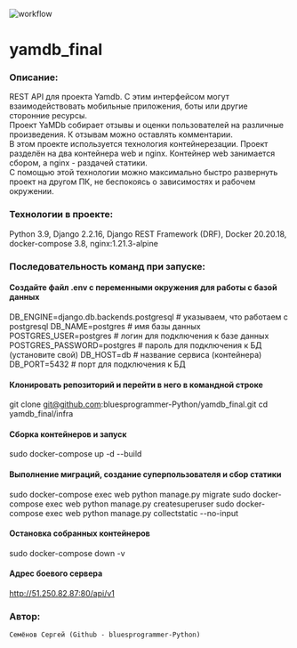 ![workflow](https://github.com/bluesprogrammer-Python/yamdb_final/actions/workflows/yamdb_workflow.yml/badge.svg)

# yamdb_final


### Описание: 
  REST API для проекта Yamdb. С этим интерфейсом могут взаимодействовать мобильные приложения, боты или другие сторонние ресурсы.  
  Проект YaMDb собирает отзывы и оценки пользователей на различные произведения. К отзывам можно оставлять комментарии.  
  В этом проекте используется технология контейнерезации. Проект разделён на два контейнера web и nginx. Контейнер web занимается сбором, а nginx - раздачей статики.  
  С помощью этой технологии можно максимально быстро развернуть проект на другом ПК, не беспокоясь о зависимостях и рабочем окружении.


### Технологии в проекте:
  Python 3.9, Django 2.2.16, Django REST Framework (DRF), Docker 20.20.18,  
  docker-compose 3.8, nginx:1.21.3-alpine
  

### Последовательность команд при запуске:

#### Создайте файл .env с переменными окружения для работы с базой данных  
DB_ENGINE=django.db.backends.postgresql # указываем, что работаем с postgresql
DB_NAME=postgres # имя базы данных
POSTGRES_USER=postgres # логин для подключения к базе данных
POSTGRES_PASSWORD=postgres # пароль для подключения к БД (установите свой)
DB_HOST=db # название сервиса (контейнера)
DB_PORT=5432 # порт для подключения к БД

#### Клонировать репозиторий и перейти в него в командной строке
git clone git@github.com:bluesprogrammer-Python/yamdb_final.git
cd yamdb_final/infra

#### Сборка контейнеров и запуск
sudo docker-compose up -d --build  

#### Выполнение миграций, создание суперпользователя и сбор статики
sudo docker-compose exec web python manage.py migrate
sudo docker-compose exec web python manage.py createsuperuser
sudo docker-compose exec web python manage.py collectstatic --no-input

#### Остановка собранных контейнеров  
sudo docker-compose down -v

#### Адрес боевого сервера 
http://51.250.82.87:80/api/v1

### Автор:
 	Семёнов Сергей (Github - bluesprogrammer-Python)
